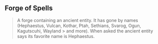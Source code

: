 ## Forge of Spells
> A forge containing an ancient entity. It has gone by names (Hephaestus, Vulcan, Kothar, Ptah, Sethians, Svarog, Ogun, Kagutscuhi, Wayland  > and more). When asked the ancient entity says its favorite name is Hephaestus. 
> 
>
>
>
